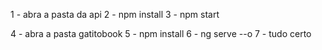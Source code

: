 1 - abra a pasta da api
2 - npm install
3 - npm start


4 - abra a pasta gatitobook
5 - npm install
6 - ng serve --o 
7 - tudo certo 
